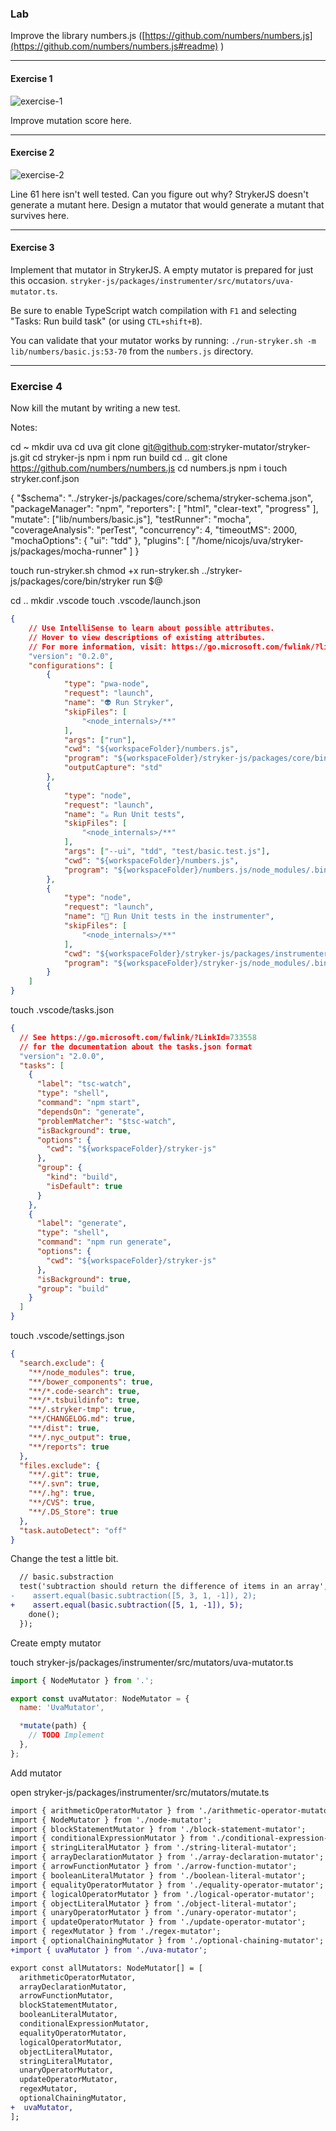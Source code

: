 <!-- .slide: class="is-lab" -->

### Lab

Improve the library numbers.js ([https://github.com/numbers/numbers.js](https://github.com/numbers/numbers.js#readme) <!-- .element target="_blank" -->)

---

<!-- .slide: class="is-fancy3" -->

#### Exercise 1

![exercise-1](/img/exercise-1.png)

Improve mutation score here.

---

<!-- .slide: class="is-fancy3" -->

#### Exercise 2

![exercise-2](/img/exercise-2.png) <!-- .element: style="width: 70%" -->

Line 61 here isn't well tested. Can you figure out why? StrykerJS doesn't generate a mutant here. Design a mutator that would generate a mutant that survives here.

---

<!-- .slide: class="is-fancy3" -->

#### Exercise 3

Implement that mutator in StrykerJS. A empty mutator is prepared for just this occasion.
`stryker-js/packages/instrumenter/src/mutators/uva-mutator.ts`.

Be sure to enable TypeScript watch compilation with `F1` and selecting "Tasks: Run build task" (or using `CTL+shift+B`).

You can validate that your mutator works by running: `./run-stryker.sh -m lib/numbers/basic.js:53-70` from the `numbers.js` directory.

---

<!-- .slide: class="is-fancy3" -->

### Exercise 4

Now kill the mutant by writing a new test.


Notes:

cd ~
mkdir uva
cd uva
git clone git@github.com:stryker-mutator/stryker-js.git
cd stryker-js
npm i
npm run build
cd ..
git clone https://github.com/numbers/numbers.js
cd numbers.js
npm i
touch stryker.conf.json

{
  "$schema": "../stryker-js/packages/core/schema/stryker-schema.json",
  "packageManager": "npm",
  "reporters": [
    "html",
    "clear-text",
    "progress"
  ],
  "mutate": ["lib/numbers/basic.js"],
  "testRunner": "mocha",
  "coverageAnalysis": "perTest",
  "concurrency": 4,
  "timeoutMS": 2000,
  "mochaOptions": {
    "ui": "tdd"
  },
  "plugins": [
    "/home/nicojs/uva/stryker-js/packages/mocha-runner"
  ]
}

touch run-stryker.sh
chmod +x run-stryker.sh
../stryker-js/packages/core/bin/stryker run $@

cd ..
mkdir .vscode
touch .vscode/launch.json

```json
{
    // Use IntelliSense to learn about possible attributes.
    // Hover to view descriptions of existing attributes.
    // For more information, visit: https://go.microsoft.com/fwlink/?linkid=830387
    "version": "0.2.0",
    "configurations": [
        {
            "type": "pwa-node",
            "request": "launch",
            "name": "👽 Run Stryker",
            "skipFiles": [
                "<node_internals>/**"
            ],
            "args": ["run"],
            "cwd": "${workspaceFolder}/numbers.js",
            "program": "${workspaceFolder}/stryker-js/packages/core/bin/stryker",
            "outputCapture": "std"
        },
        {
            "type": "node",
            "request": "launch",
            "name": "☕ Run Unit tests",
            "skipFiles": [
                "<node_internals>/**"
            ],
            "args": ["--ui", "tdd", "test/basic.test.js"],
            "cwd": "${workspaceFolder}/numbers.js",
            "program": "${workspaceFolder}/numbers.js/node_modules/.bin/_mocha",
        },
        {
            "type": "node",
            "request": "launch",
            "name": "🎻 Run Unit tests in the instrumenter",
            "skipFiles": [
                "<node_internals>/**"
            ],
            "cwd": "${workspaceFolder}/stryker-js/packages/instrumenter",
            "program": "${workspaceFolder}/stryker-js/node_modules/.bin/_mocha",
        }
    ]
}
```

touch .vscode/tasks.json

```json
{
  // See https://go.microsoft.com/fwlink/?LinkId=733558
  // for the documentation about the tasks.json format
  "version": "2.0.0",
  "tasks": [
    {
      "label": "tsc-watch",
      "type": "shell",
      "command": "npm start",
      "dependsOn": "generate",
      "problemMatcher": "$tsc-watch",
      "isBackground": true,
      "options": {
        "cwd": "${workspaceFolder}/stryker-js"
      },
      "group": {
        "kind": "build",
        "isDefault": true
      }
    },
    {
      "label": "generate",
      "type": "shell",
      "command": "npm run generate",
      "options": {
        "cwd": "${workspaceFolder}/stryker-js"
      },
      "isBackground": true,
      "group": "build"
    }
  ]
}

```

touch .vscode/settings.json

```json
{
  "search.exclude": {
    "**/node_modules": true,
    "**/bower_components": true,
    "**/*.code-search": true,
    "**/*.tsbuildinfo": true,
    "**/.stryker-tmp": true,
    "**/CHANGELOG.md": true,
    "**/dist": true,
    "**/.nyc_output": true,
    "**/reports": true
  },
  "files.exclude": {
    "**/.git": true,
    "**/.svn": true,
    "**/.hg": true,
    "**/CVS": true,
    "**/.DS_Store": true
  },
  "task.autoDetect": "off"
}
```

Change the test a little bit.

```diff
  // basic.substraction
  test('subtraction should return the difference of items in an array', function (done) {
-    assert.equal(basic.subtraction([5, 3, 1, -1]), 2);
+    assert.equal(basic.subtraction([5, 1, -1]), 5);
    done();
  });
```

Create empty mutator

touch stryker-js/packages/instrumenter/src/mutators/uva-mutator.ts

```js
import { NodeMutator } from '.';

export const uvaMutator: NodeMutator = {
  name: 'UvaMutator',

  *mutate(path) {
    // TODO Implement
  },
};
```

Add mutator

open stryker-js/packages/instrumenter/src/mutators/mutate.ts

```diff
import { arithmeticOperatorMutator } from './arithmetic-operator-mutator';
import { NodeMutator } from './node-mutator';
import { blockStatementMutator } from './block-statement-mutator';
import { conditionalExpressionMutator } from './conditional-expression-mutator';
import { stringLiteralMutator } from './string-literal-mutator';
import { arrayDeclarationMutator } from './array-declaration-mutator';
import { arrowFunctionMutator } from './arrow-function-mutator';
import { booleanLiteralMutator } from './boolean-literal-mutator';
import { equalityOperatorMutator } from './equality-operator-mutator';
import { logicalOperatorMutator } from './logical-operator-mutator';
import { objectLiteralMutator } from './object-literal-mutator';
import { unaryOperatorMutator } from './unary-operator-mutator';
import { updateOperatorMutator } from './update-operator-mutator';
import { regexMutator } from './regex-mutator';
import { optionalChainingMutator } from './optional-chaining-mutator';
+import { uvaMutator } from './uva-mutator';

export const allMutators: NodeMutator[] = [
  arithmeticOperatorMutator,
  arrayDeclarationMutator,
  arrowFunctionMutator,
  blockStatementMutator,
  booleanLiteralMutator,
  conditionalExpressionMutator,
  equalityOperatorMutator,
  logicalOperatorMutator,
  objectLiteralMutator,
  stringLiteralMutator,
  unaryOperatorMutator,
  updateOperatorMutator,
  regexMutator,
  optionalChainingMutator,
+  uvaMutator,
];
```